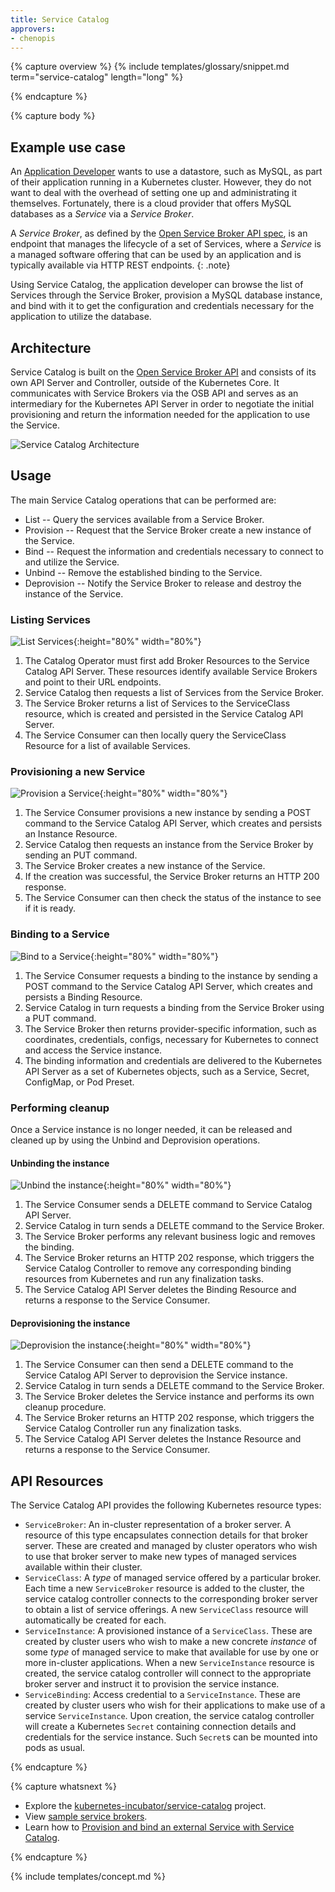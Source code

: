 ```yaml
---
title: Service Catalog
approvers:
- chenopis
---
```


{% capture overview %}
{% include templates/glossary/snippet.md term="service-catalog" length="long" %}

{% endcapture %}


{% capture body %}
## Example use case

An [Application Developer](/docs/reference/glossary/?user-type=true#term-application-developer) wants to use a datastore, such as MySQL, as part of their application running in a Kubernetes cluster. However, they do not want to deal with the overhead of setting one up and administrating it themselves. Fortunately, there is a cloud provider that offers MySQL databases as a *Service* via a *Service Broker*.

A *Service Broker*, as defined by the [Open Service Broker API spec](https://github.com/openservicebrokerapi/servicebroker/blob/v2.13/spec.md), is an endpoint that manages the lifecycle of a set of Services, where a *Service* is a managed software offering that can be used by an application and is typically available via HTTP REST endpoints.
{: .note}

Using Service Catalog, the application developer can browse the list of Services through the Service Broker, provision a MySQL database instance, and bind with it to get the configuration and credentials necessary for the application to utilize the database.

## Architecture

Service Catalog is built on the [Open Service Broker API](https://github.com/openservicebrokerapi/servicebroker) and consists of its own API Server and Controller, outside of the Kubernetes Core. It communicates with Service Brokers via the OSB API and serves as an intermediary for the Kubernetes API Server in order to negotiate the initial provisioning and return the information needed for the application to use the Service.  

![Service Catalog Architecture](/images/docs/service-catalog-architecture.svg)

## Usage

The main Service Catalog operations that can be performed are:

* List -- Query the services available from a Service Broker.
* Provision -- Request that the Service Broker create a new instance of the Service.
* Bind -- Request the information and credentials necessary to connect to and utilize the Service.
* Unbind -- Remove the established binding to the Service.
* Deprovision -- Notify the Service Broker to release and destroy the instance of the Service.

### Listing Services

![List Services](/images/docs/service-catalog-list.svg){:height="80%" width="80%"}

1. The Catalog Operator must first add Broker Resources to the Service Catalog API Server. These resources identify available Service Brokers and point to their URL endpoints.
1. Service Catalog then requests a list of Services from the Service Broker.
1. The Service Broker returns a list of Services to the ServiceClass resource, which is created and persisted in the Service Catalog API Server.
1. The Service Consumer can then locally query the ServiceClass Resource for a list of available Services.

### Provisioning a new Service

![Provision a Service](/images/docs/service-catalog-provision.svg){:height="80%" width="80%"}

1. The Service Consumer provisions a new instance by sending a POST command to the Service Catalog API Server, which creates and persists an Instance Resource.
1. Service Catalog then requests an instance from the Service Broker by sending an PUT command.
1. The Service Broker creates a new instance of the Service. 
1. If the creation was successful, the Service Broker returns an HTTP 200 response.
1. The Service Consumer can then check the status of the instance to see if it is ready.

### Binding to a Service

![Bind to a Service](/images/docs/service-catalog-bind.svg){:height="80%" width="80%"}

1. The Service Consumer requests a binding to the instance by sending a POST command to the Service Catalog API Server, which creates and persists a Binding Resource.
1. Service Catalog in turn requests a binding from the Service Broker using a PUT command.
1. The Service Broker then returns provider-specific information, such as coordinates, credentials, configs, necessary for Kubernetes to connect and access the Service instance.
1. The binding information and credentials are delivered to the Kubernetes API Server as a set of Kubernetes objects, such as a Service, Secret, ConfigMap, or Pod Preset.

### Performing cleanup

Once a Service instance is no longer needed, it can be released and cleaned up by using the Unbind and Deprovision operations.

#### Unbinding the instance

![Unbind the instance](/images/docs/service-catalog-unbind.svg){:height="80%" width="80%"}

1. The Service Consumer sends a DELETE command to Service Catalog API Server.
1. Service Catalog in turn sends a DELETE command to the Service Broker.
1. The Service Broker performs any relevant business logic and removes the binding.
1. The Service Broker returns an HTTP 202 response, which triggers the Service Catalog Controller to remove any corresponding binding resources from Kubernetes and run any finalization tasks.
1. The Service Catalog API Server deletes the Binding Resource and returns a response to the Service Consumer.

#### Deprovisioning the instance

![Deprovision the instance](/images/docs/service-catalog-deprovision.svg){:height="80%" width="80%"}

1. The Service Consumer can then send a DELETE command to the Service Catalog API Server to deprovision the Service instance.
1. Service Catalog in turn sends a DELETE command to the Service Broker.
1. The Service Broker deletes the Service instance and performs its own cleanup procedure.
1. The Service Broker returns an HTTP 202 response, which triggers the Service Catalog Controller run any finalization tasks.
1. The Service Catalog API Server deletes the Instance Resource and returns a response to the Service Consumer.

## API Resources

The Service Catalog API provides the following Kubernetes resource types:

* `ServiceBroker`: An in-cluster representation of a broker server. A resource of this
type encapsulates connection details for that broker server. These are created
and managed by cluster operators who wish to use that broker server to make new
types of managed services available within their cluster.
* `ServiceClass`: A *type* of managed service offered by a particular broker.
Each time a new `ServiceBroker` resource is added to the cluster, the service catalog
controller connects to the corresponding broker server to obtain a list of
service offerings. A new `ServiceClass` resource will automatically be created
for each.
* `ServiceInstance`: A provisioned instance of a `ServiceClass`. These are created
by cluster users who wish to make a new concrete *instance* of some *type* of
managed service to make that available for use by one or more in-cluster
applications. When a new `ServiceInstance` resource is created, the service catalog
controller will connect to the appropriate broker server and instruct it to
provision the service instance.
* `ServiceBinding`: Access credential to a `ServiceInstance`. These
are created by cluster users who wish for their applications to make use of a
service `ServiceInstance`. Upon creation, the service catalog controller will
create a Kubernetes `Secret` containing connection details and credentials for
the service instance. Such `Secret`s can be mounted into pods as usual.

{% endcapture %}


{% capture whatsnext %}
* Explore the [kubernetes-incubator/service-catalog](https://github.com/kubernetes-incubator/service-catalog) project.
* View [sample service brokers](https://github.com/openservicebrokerapi/servicebroker/blob/master/gettingStarted.md#sample-service-brokers).
* Learn how to [Provision and bind an external Service with Service Catalog](/docs/tasks/service-catalog/provision-bind-external-service/).

{% endcapture %}


{% include templates/concept.md %}
